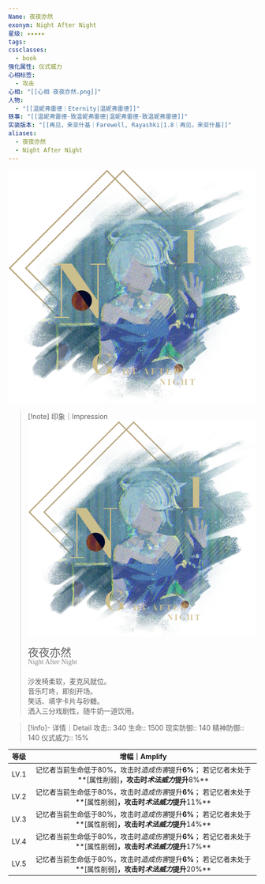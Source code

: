 ```yaml
---
Name: 夜夜亦然
exonym: Night After Night
星级: ✦✦✦✦✦
tags: 
cssclasses:
  - book
强化属性: 仪式威力
心相标签:
  - 攻击
心相: "[[心相 夜夜亦然.png]]"
人物:
  - "[[温妮弗雷德｜Eternity|温妮弗雷德]]"
轶事: "[[温妮弗雷德·致温妮弗雷德|温妮弗雷德·致温妮弗雷德]]"
实装版本: "[[再见，来亚什基｜Farewell, Rayashki|1.8｜再见，来亚什基]]"
aliases:
  - 夜夜亦然
  - Night After Night
---
```

![cover](assets/夜夜亦然｜Night%20After%20Night.assets/心相%20夜夜亦然.png)

> [!note] 印象｜Impression
> ![心相 夜夜亦然|inlL|300](assets/夜夜亦然｜Night%20After%20Night.assets/心相%20夜夜亦然.png)
> <p style="font-family: '家族宋', sans-serif; font-size: 22px; line-height: 0.75; text-indent: 0;">夜夜亦然<br><span style="font-family: serif; font-size: 14px; color: #888888;">Night After Night</span></p>
> 
> 沙发椅柔软，麦克风就位。  
> 音乐叮咚，即刻开场。  
> 笑话、填字卡片与砂糖。  
> 洒入三分戏剧性，随牛奶一道饮用。

> [!info]- 详情｜Detail
> 攻击:: 340
> 生命:: 1500
> 现实防御:: 140
> 精神防御:: 140
> 仪式威力:: 15%

| 等级 |                        增幅｜Amplify                         |
| :--: | :----------------------------------------------------------: |
| LV.1 | 记忆者当前生命低于80%，攻击时*造成伤害*提升**6%**； 若记忆者未处于**[属性削弱]**，攻击时*术法威力*提升**8%** |
| LV.2 | 记忆者当前生命低于80%，攻击时*造成伤害*提升**6%**； 若记忆者未处于**[属性削弱]**，攻击时*术法威力*提升**11%** |
| LV.3 | 记忆者当前生命低于80%，攻击时*造成伤害*提升**6%**； 若记忆者未处于**[属性削弱]**，攻击时*术法威力*提升**14%** |
| LV.4 | 记忆者当前生命低于80%，攻击时*造成伤害*提升**6%**； 若记忆者未处于**[属性削弱]**，攻击时*术法威力*提升**17%** |
| LV.5 | 记忆者当前生命低于80%，攻击时*造成伤害*提升**6%**； 若记忆者未处于**[属性削弱]**，攻击时*术法威力*提升**20%** |
